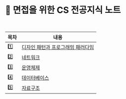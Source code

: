 # :triangular_flag_on_post: 면접을 위한 CS 전공지식 노트
<br/>

| 목차 | 내용 |
| --- | --- |
| :one: | [디자인 패턴과 프로그래밍 패러다임](1.%20디자인%20패턴과%20프로그래밍%20패러다임/README.md) |
| :two: | [네트워크](2.%20네트워크/README.md) |
| :three: | [운영체제](3.%20운영체제/README.md) |
| :four: | [데이터베이스](4.%20데이터베이스/README.md) |
| :five: | [자료구조](5.%20자료구조/README.md) |

